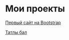 # Мои проекты
[Первый сайт на Bootstrap](https://temeldar.github.io/lesson_12/)

[Татлы бал](https://temeldar.github.io/Tatlybal/)
